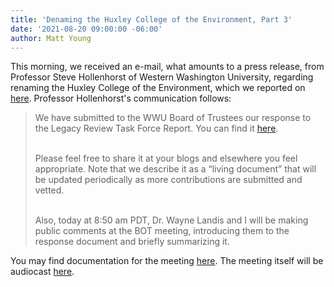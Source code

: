 ```yaml
---
title: 'Denaming the Huxley College of the Environment, Part 3'
date: '2021-08-20 09:00:00 -06:00'
author: Matt Young
---
```


This morning, we received an e-mail, what amounts to a press release, from Professor Steve Hollenhorst of Western Washington University, regarding renaming the Huxley College of the Environment, which we reported on <a href="https://pandasthumb.org/archives/2021/08/thhuxley-2.html">here</a>. Professor Hollenhorst's communication follows:

<blockquote>We have submitted to the WWU Board of Trustees our response to the Legacy Review Task Force Report. You can find it <a href="https://huxley.wwu.edu/response-legacy-review-task-force-report">here</a>. <br/><br/>
 
Please feel free to share it at your blogs and elsewhere you feel appropriate. Note that we describe it as a “living document” that will be updated periodically as more contributions are submitted and vetted.<br/><br/>
 
Also, today at 8:50 am PDT, Dr. Wayne Landis and I will be making public comments at the BOT meeting, introducing them to the response document and briefly summarizing it.</blockquote>

You may find documentation for the meeting <a href="https://trustees.wwu.edu/meeting-materials">here</a>. The meeting itself will be audiocast <a href="https://wp.wwu.edu/live/">here</a>. 
